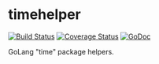 # timehelper
[![Build Status](https://travis-ci.org/apaxa-io/timehelper.svg?branch=master)](https://travis-ci.org/apaxa-io/timehelper) [![Coverage Status](https://coveralls.io/repos/github/apaxa-io/timehelper/badge.svg?branch=master)](https://coveralls.io/github/apaxa-io/timehelper?branch=master) [![GoDoc](https://godoc.org/github.com/apaxa-io/timehelper?status.svg)](https://godoc.org/github.com/apaxa-io/timehelper)


GoLang "time" package helpers.
